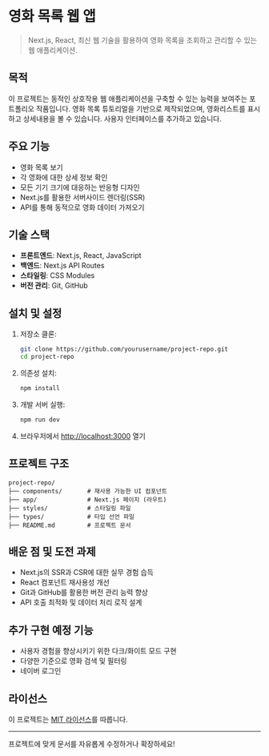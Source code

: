 # **영화 목록 웹 앱**

> Next.js, React, 최신 웹 기술을 활용하여 영화 목록을 조회하고 관리할 수 있는 웹 애플리케이션.

## **목적**

이 프로젝트는 동적인 상호작용 웹 애플리케이션을 구축할 수 있는 능력을 보여주는 포트폴리오 작품입니다. 영화 목록 튜토리얼을 기반으로 제작되었으며, 영화리스트를 표시하고 상세내용을 볼 수 있습니다.
사용자 인터페이스를 추가하고 있습니다.

## **주요 기능**

- 영화 목록 보기
- 각 영화에 대한 상세 정보 확인
- 모든 기기 크기에 대응하는 반응형 디자인
- Next.js를 활용한 서버사이드 렌더링(SSR)
- API를 통해 동적으로 영화 데이터 가져오기

## **기술 스택**

- **프론트엔드**: Next.js, React, JavaScript
- **백엔드**: Next.js API Routes
- **스타일링**: CSS Modules
- **버전 관리**: Git, GitHub

## **설치 및 설정**

1. 저장소 클론:
   ```bash
   git clone https://github.com/yourusername/project-repo.git
   cd project-repo
   ```

2. 의존성 설치:
   ```bash
   npm install
   ```

3. 개발 서버 실행:
   ```bash
   npm run dev
   ```

4. 브라우저에서 [http://localhost:3000](http://localhost:3000) 열기

## **프로젝트 구조**

```
project-repo/
├── components/       # 재사용 가능한 UI 컴포넌트
├── app/              # Next.js 페이지 (라우트)
├── styles/           # 스타일링 파일
├── types/            # 타입 선언 파일
├── README.md         # 프로젝트 문서
```

## **배운 점 및 도전 과제**

- Next.js의 SSR과 CSR에 대한 실무 경험 습득
- React 컴포넌트 재사용성 개선
- Git과 GitHub를 활용한 버전 관리 능력 향상
- API 호출 최적화 및 데이터 처리 로직 설계

## **추가 구현 예정 기능**

- 사용자 경험을 향상시키기 위한 다크/화이트 모드 구현
- 다양한 기준으로 영화 검색 및 필터링
- 네이버 로그인

## **라이선스**

이 프로젝트는 [MIT 라이선스](LICENSE)를 따릅니다.

---

프로젝트에 맞게 문서를 자유롭게 수정하거나 확장하세요!


